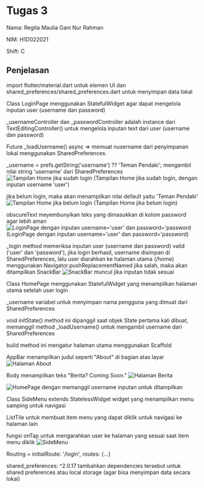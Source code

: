 # Tugas 3

Nama: Regita Maulia Gani Nur Rahman

NIM: H1D022021

Shift: C

## Penjelasan

import flutter/material.dart untuk elemen UI dan shared_preferences/shared_preferences.dart untuk menyimpan data lokal

Class LoginPage menggunakan StatefulWidget agar dapat mengelola inputan user (username dan password)

_usernameController dan _passwordController adalah instance dari TextEditingController() untuk mengelola inputan text dari user (username dan password)

Future<void> _loadUsername() async => memuat nusername dari penyimpanan lokal menggunakan SharedPreferences.

_username = prefs.getString('username') ?? 'Teman Pendaki';
mengambil nilai string 'username' dari SharedPreferences
![Tampilan Home jika sudah login](image-6.png)
(Tampilan Home jika sudah login, dengan inputan username 'user')


jika belum login, maka akan menampilkan nilai default yaitu 'Teman Pendaki'
![Tampilan Home jika belum login](image-8.png)
(Tampilan Home jika belum login)


obscureText meyembunyikan teks yang dimasukkan di kolom password agar lebih aman
![LoginPage dengan inputan username='user' dan password='password](image-1.png)
(LoginPage dengan inputan username='user' dan password='password)


_login method memeriksa inputan user (username dan password) valid ('user' dan 'password'), jika login berhasil, username disimpan di SharedPreferences, lalu user diarahkan ke halaman utama (/home) menggunakan Navigator.pushReplacementNamed
jika salah, maka akan ditampilkan SnackBar
![SnackBar muncul jika inputan tidak sesuai](image-3.png)


Class HomePage menggunakan StatefulWidget yang menampilkan halaman utama setelah user login

_username variabel untuk menyimpan nama pengguna yang dimuat dari SharedPreferences

void initState() method ini dipanggil saat objek State pertama kali dibuat, memanggil method _loadUsername() untuk mengambil username dari SharedPreferences

build method ini mengatur halaman utama menggunakan Scaffold

AppBar menampilkan judul seperti "About" di bagian atas layar
![Halaman About](image-4.png)

Body menampilkan teks "Berita? Coming Soon."
![Halaman Berita](image-5.png)

![HomePage dengan memanggil username inputan untuk ditampilkan](image-6.png)


Class SideMenu extends StatelessWidget widget yang menampilkan menu samping untuk navigasi

ListTile untuk membuat item menu yang dapat diklik untuk navigasi ke halaman lain

fungsi onTap untuk mengarahkan user ke halaman yang sesuai saat item menu diklik
![SideMenu](image-7.png)

Routing =
initialRoute: '/login',
      routes: {...}

shared_preferences: ^2.0.17
tambahkan dependencies tersebut untuk shared preferences atau local storage (agar bisa menyimpan data secara lokal)
